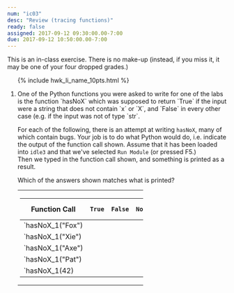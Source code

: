 ```yaml
---
num: "ic03"
desc: "Review (tracing functions)"
ready: false
assigned: 2017-09-12 09:30:00.00-7:00
due: 2017-09-12 10:50:00.00-7:00
---
```


This is an in-class exercise.  There is no make-up (instead, if you miss it, it may be one of your four dropped grades.)

<style>
table.outputTable { width: 60%;
/*background-color: yellow;*/
font-size: 80%;
line-height: 98%;
}
</style>


<ol>

{% include hwk_li_name_10pts.html %}

<li markdown="1"> One of the Python functions you were asked to write for one of the labs is the function `hasNoX` which was 
supposed to return `True` if the input were a string that does not contain `x` or `X`, and `False` in every other case (e.g.
if the input was not of type `str`.

For each of the following, there is an attempt at writing `hasNoX`, many of which contain bugs.  Your job is to do what Python
would do, i.e. indicate the output of the function call shown. 
Assume that it has been loaded into `idle3` and that we've selected `Run Module` (or pressed F5.)    
Then we typed in the function call shown, and something is printed as a result.  

Which of the answers shown matches what is printed? 

<table class="outputTable withLines">
<tr><td markdown="1">

| Function Call |  `True`  | `False` | `None` | error | something<br>else |
|----------------|----------|---------|--------|------|----------------|
| `hasNoX_1("Fox") |   |   |   |   |   |
| `hasNoX_1("Xie") |   |   |   |   |   |
| `hasNoX_1("Axe") |   |   |   |   |   |
| `hasNoX_1("Pat") |   |   |   |   |   |
| `hasNoX_1(42) |   |   |   |   |   |

</td>
<td>
<pre>
def hasNoX_1(s):
    if type(s)!=str:
       return False
    for c in s:
        if c!='x' or c!='X':
           return True
    return False
</pre>
</td>
</tr>

</table>

<div class="pagebreak">
</div>

</li>

</ol>

